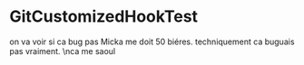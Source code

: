 # GitCustomizedHookTest
on va voir
si ca bug pas Micka me doit 50 biéres.
techniquement ca buguais pas vraiment.
\nca me saoul
